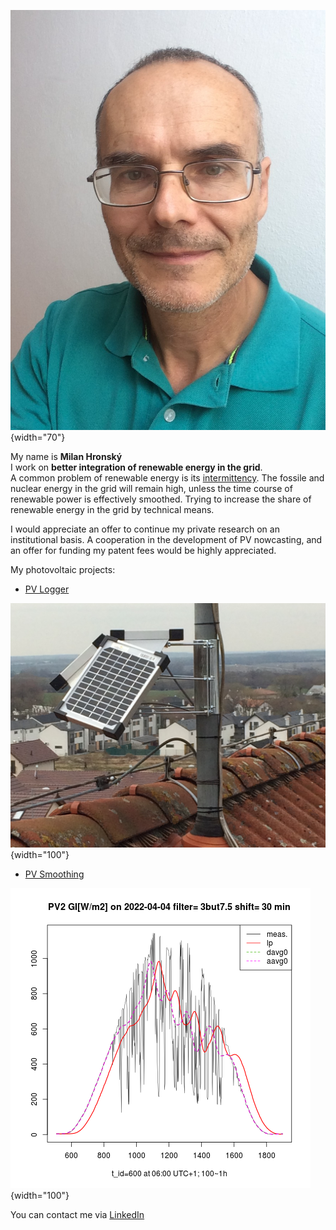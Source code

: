 ![Milan](img/Milan.jpg){width="70"}

My name is **Milan Hronský**  
I work on  **better integration of renewable energy in the grid**.  
A common problem of renewable energy is its [intermittency](https://mhrons.github.io/pv_intermit/).
The fossile and nuclear energy in the grid will remain high, unless the time course of renewable power is effectively smoothed. Trying to increase the share of renewable energy in the grid by technical means.  

I would appreciate an offer to continue my private research on an institutional basis. A cooperation in the development of PV nowcasting, and an offer for funding my patent fees would be highly appreciated.

My photovoltaic projects:

- [PV Logger](https://mhrons.github.io/pv_log/)

![PV Panels](img/PV_Panels.JPG){width="100"}

- [PV Smoothing](https://mhrons.github.io/pv_smooth/)

![GI Smoothing](img/GI_PV2.3but7.5.2022-04-04.png){width="100"}

You can contact me via [LinkedIn](https://www.linkedin.com/in/milan-hronsky-76132224/)

